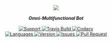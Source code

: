 <div align="center">
    <img src="https://media.discordapp.net/attachments/509385945405980683/547800381565042708/coollogo_com-146841357.png" align="center">
<br>
<br>
<strong><i>Omni-Multifunctional Bot</i></strong>
<br>
<br>
<a href="https://discord.gg/xeaFzG2">
    <img src="https://img.shields.io/discord/496584856084545537.svg?colorB=Blue&logo=discord&label=Support&style=for-the-badge" alt="Support">
</a>

<a href="https://github.com/Omni-Discord-Bot/OmniBot">
    <img src="https://img.shields.io/travis/com/Omni-Discord-Bot/OmniBot.svg?style=for-the-badge" alt="Travis Build">
</a>

<a href="https://github.com/Omni-Discord-Bot/OmniBot">
    <img src="https://img.shields.io/codacy/grade/a8c86f1a39e942ef8b03357d2932b03a.svg?style=for-the-badge" alt="Codacy">
</a>
<br>

<a href="https://github.com/Omni-Discord-Bot/OmniBot">
    <img src="https://img.shields.io/github/languages/top/Omni-Discord-Bot/OmniBot.svg?colorB=Yellow&style=for-the-badge" alt="Languages">
</a>

<a href="https://github.com/Omni-Discord-Bot/OmniBot">
    <img src="https://img.shields.io/github/package-json/v/Omni-Discord-Bot/OmniBot.svg?colorB=Orange&style=for-the-badge" alt="Version">
</a>

<a href="https://github.com/Omni-Discord-Bot/OmniBot/issues">
    <img src="https://img.shields.io/github/issues/Omni-Discord-Bot/OmniBot.svg?style=for-the-badge" alt="Issues">
</a>

<a href="https://github.com/Omni-Discord-Bot/OmniBot/pulls">
    <img src="https://img.shields.io/github/issues-pr/Omni-Discord-Bot/OmniBot.svg?style=for-the-badge" alt="Pull Request">
</a>
<br>
<br>

</div>